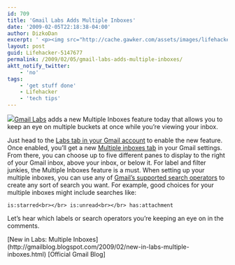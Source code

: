 ```yaml
---
id: 709
title: 'Gmail Labs Adds Multiple Inboxes'
date: '2009-02-05T22:18:38-04:00'
author: DizkoDan
excerpt: ' <p><img src="http://cache.gawker.com/assets/images/lifehacker/2009/02/multiple-inboxes_01.png" width="800" height="403" style="display:block;float:none;" /><a class="autolink" title="Click here to read more posts tagged GMAIL LABS" href="http://lifehacker.com/tag/gmail-labs/">Gmail Labs</a> adds a new Multiple Inboxes feature today that allows you to keep an eye on multiple buckets at once while you''re viewing your inbox.</p> <p>Just head to the <a href="http://mail.google.com/mail/#settings/labs">Labs tab in your Gmail account</a> to enable the new feature. Once enabled, you''ll get a new <a href="http://mail.google.com/mail/#settings/lighttlist">Multiple inboxes tab</a> in your Gmail settings. From there, you can choose up to five different panes to display to the right of your Gmail inbox, above your inbox, or below it. For label and filter junkies, the Multiple Inboxes feature is a must. When setting up your multiple inboxes, you can use any of <a href="http://mail.google.com/support/bin/answer.py?hl=en&amp;answer=7190">Gmail''s supported search operators</a> to create any sort of search you want. For example, good choices for your multiple inboxes might include searches like:</p> <p><code>is:starred<br /> is:unread<br /> has:attachment</code></p> <p>Let''s hear which labels or search operators you''re keeping an eye on in the comments.</p> <div class="related"><a href="http://gmailblog.blogspot.com/2009/02/new-in-labs-multiple-inboxes.html">New in Labs: Multiple Inboxes</a> [Official Gmail Blog]</div> '
layout: post
guid: Lifehacker-5147677
permalink: /2009/02/05/gmail-labs-adds-multiple-inboxes/
aktt_notify_twitter:
    - 'no'
tags:
    - 'get stuff done'
    - Lifehacker
    - 'tech tips'
---
```


![](http://cache.gawker.com/assets/images/lifehacker/2009/02/multiple-inboxes_01.png)[Gmail Labs](http://lifehacker.com/tag/gmail-labs/ "Click here to read more posts tagged GMAIL LABS") adds a new Multiple Inboxes feature today that allows you to keep an eye on multiple buckets at once while you’re viewing your inbox.

Just head to the [Labs tab in your Gmail account](http://mail.google.com/mail/#settings/labs) to enable the new feature. Once enabled, you’ll get a new [Multiple inboxes tab](http://mail.google.com/mail/#settings/lighttlist) in your Gmail settings. From there, you can choose up to five different panes to display to the right of your Gmail inbox, above your inbox, or below it. For label and filter junkies, the Multiple Inboxes feature is a must. When setting up your multiple inboxes, you can use any of [Gmail’s supported search operators](http://mail.google.com/support/bin/answer.py?hl=en&answer=7190) to create any sort of search you want. For example, good choices for your multiple inboxes might include searches like:

`is:starred<br></br> is:unread<br></br> has:attachment`

Let’s hear which labels or search operators you’re keeping an eye on in the comments.

<div class="related">[New in Labs: Multiple Inboxes](http://gmailblog.blogspot.com/2009/02/new-in-labs-multiple-inboxes.html) [Official Gmail Blog]</div>